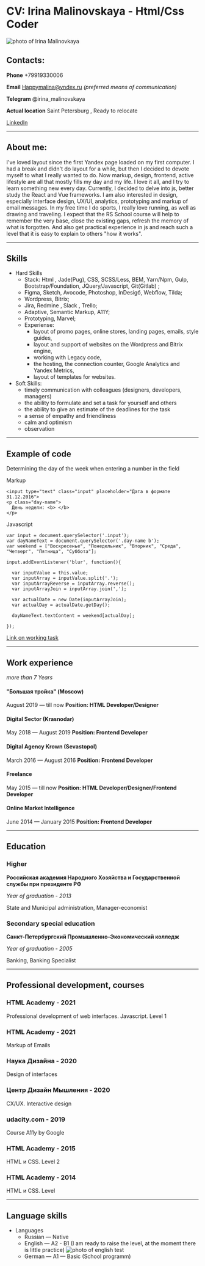 # CV: Irina Malinovskaya - Html/Css Coder
![photo of Irina Malinovkaya](images/irina_malinovskaya.jpg)

## Contacts:
**Phone** +79919330006

**Email** Happymalina@yndex.ru *(preferred means of communication)*

**Telegram** @irina_malinovskaya

**Actual location**  Saint Petersburg , Ready to relocate


[LinkedIn](https://www.linkedin.com/in/irina-malinovskaya-2056a0b4/ "LinkedIn Irina Malinovskaya")

----

## About me:
I've loved layout since the first Yandex page loaded on my first computer. I had a break and didn't do layout for a while, but then I decided to devote myself to what I really wanted to do.
Now markup, design, frontend, active lifestyle are all that mostly fills my day and my life. I love it all, and I try to learn something new every day.
Currently, I decided to delve into js, better study the React and Vue frameworks. I am also interested in design, especially interface design, UX/UI, analytics, prototyping and markup of email messages.
In my free time I do sports, I really love running, as well as drawing and traveling.
I expect that the RS School course will help to remember the very base, close the existing gaps, refresh the memory of what is forgotten. And also get practical experience in js and reach such a level that it is easy to explain to others "how it works".

----

## Skills
* Hard Skills
  + Stack: Html , Jade(Pug), CSS, SCSS/Less, BEM, Yarn/Npm, Gulp, Bootstrap/Foundation, JQuery/Javascript, Git(Gitlab) ;
  + Figma, Sketch, Avocode, Photoshop, InDesigб, Webflow, Tilda;
  + Wordpress, Bitrix;
  + Jira, Redmine , Slack , Trello;
  + Adaptive, Semantic Markup, A11Y;
  + Prototyping, Marvel;
  + Experiense: 
    - layout of promo pages, online stores, landing pages, emails, style guides,
    - layout and support of websites on the Wordpress and Bitrix engine,
    - working with Legacy code,
    - the hosting, the connection counter, Google Analytics and Yandex Metrics,
    - layout of templates for websites.
* Soft Skills:
    + timely communication with colleagues (designers, developers, managers)
    + the ability to formulate and set a task for yourself and others
    + the ability to give an estimate of the deadlines for the task
    + a sense of empathy and friendliness
    + calm and optimism
    + observation

----

## Example of code

Determining the day of the week when entering a number in the field

Markup
```
<input type="text" class="input" placeholder="Дата в формате 31.12.2016">
<p class="day-name">
  День недели: <b> </b>
</p>
```

Javascript
```
var input = document.querySelector('.input');
var dayNameText = document.querySelector('.day-name b');
var weekend = ["Воскресенье", "Понедельник", "Вторник", "Среда", "Четверг", "Пятница", "Суббота"];

input.addEventListener('blur', function(){

  var inputValue = this.value;
  var inputArray = inputValue.split('.');
  var inputArrayReverse = inputArray.reverse();
  var inputArrayJoin = inputArray.join(',');
  
  var actualDate = new Date(inputArrayJoin);
  var actualDay = actualDate.getDay();
 
  dayNameText.textContent = weekend[actualDay];
  
});
```

[Link on working task](https://jsfiddle.net/ubrwLatv/24/)

----

## Work experience 
*more than 7 Years*

#### "Большая тройка" (Moscow)
August 2019 — till now
**Position: HTML Developer/Designer**

#### Digital Sector (Krasnodar)
May 2018 — August 2019
**Position: Frontend Developer**

#### Digital Agency Krown (Sevastopol)
March 2016 — August 2016
**Position: Frontend Developer**

#### Freelance 
May 2015 — till now
**Position: HTML Developer/Designer/Frontend Developer**

#### Online Market Intelligence 
June 2014 — January 2015
**Position: Frontend Developer**

----

## Education

### Higher
**Российская академия Народного Хозяйства и Государственной службы при президенте РФ**

*Year of graduation - 2013*

State and Municipal administration, Manager-economist

### Secondary special education
**Санкт-Петербургский Промышленно-Экономический колледж**

*Year of graduation - 2005*

Banking, Banking Specialist

----

## Professional development, courses

### HTML Academy - 2021
Professional development of web interfaces. Javascript. Level 1

### HTML Academy - 2021
Markup of Emails

### Наука Дизайна - 2020
Design of interfaces

### Центр Дизайн Мышления - 2020
CX/UX. Interactive design

### udacity.com - 2019
Course A11y by Google

### HTML Academy - 2015
HTML и CSS. Level 2

### HTML Academy - 2014
HTML и CSS. Level


----

## Language skills

* Languages
    + Russian — Native
    + English — A2 - B1 (I am ready to raise the level, at the moment there is little practice)
    ![photo of english test](images/result-english.jpg)
    + German — A1 — Basic (School programm)

